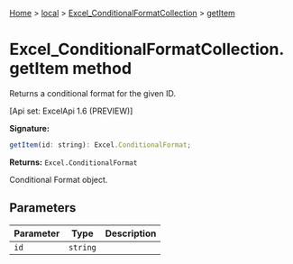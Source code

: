 [Home](./index) &gt; [local](local.md) &gt; [Excel\_ConditionalFormatCollection](local.excel_conditionalformatcollection.md) &gt; [getItem](local.excel_conditionalformatcollection.getitem.md)

# Excel\_ConditionalFormatCollection.getItem method

Returns a conditional format for the given ID. 

 \[Api set: ExcelApi 1.6 (PREVIEW)\]

**Signature:**
```javascript
getItem(id: string): Excel.ConditionalFormat;
```
**Returns:** `Excel.ConditionalFormat`

Conditional Format object.

## Parameters

|  Parameter | Type | Description |
|  --- | --- | --- |
|  `id` | `string` |  |

